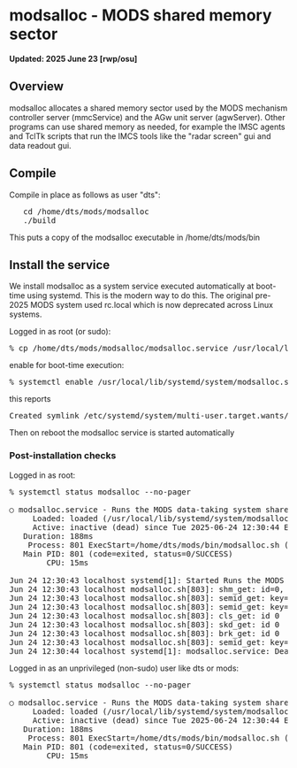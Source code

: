 # modsalloc - MODS shared memory sector

**Updated: 2025 June 23 [rwp/osu]**

## Overview

modsalloc allocates a shared memory sector used by the MODS mechanism
controller server (mmcService) and the AGw unit server (agwServer).
Other programs can use shared memory as needed, for example the
IMSC agents and TclTk scripts that run the IMCS tools like the
"radar screen" gui and data readout gui.

## Compile

Compile in place as follows as user "dts":
<pre>
   cd /home/dts/mods/modsalloc
   ./build
</pre>
This puts a copy of the modsalloc executable in /home/dts/mods/bin


## Install the service

We install modsalloc as a system service executed automatically at
boot-time using systemd.  This is the modern way to do this. The
original pre-2025 MODS system used rc.local which is now
deprecated across Linux systems.

Logged in as root (or sudo):
<pre>
% cp /home/dts/mods/modsalloc/modsalloc.service /usr/local/lib/systemd/system/
</pre>
enable for boot-time execution:
<pre>
% systemctl enable /usr/local/lib/systemd/system/modsalloc.service
</pre>

this reports
<pre>
Created symlink /etc/systemd/system/multi-user.target.wants/modsalloc.service → /usr/local/lib/systemd/system/modsalloc.service.
</pre>
Then on reboot the modsalloc service is started automatically

### Post-installation checks

Logged in as root:
<pre>
% systemctl status modsalloc --no-pager

○ modsalloc.service - Runs the MODS data-taking system shared memory allocator (modsalloc)
     Loaded: loaded (/usr/local/lib/systemd/system/modsalloc.service; bad; preset: disabled)
     Active: inactive (dead) since Tue 2025-06-24 12:30:44 EDT; 3min 36s ago
   Duration: 188ms
    Process: 801 ExecStart=/home/dts/mods/bin/modsalloc.sh (code=exited, status=0/SUCCESS)
   Main PID: 801 (code=exited, status=0/SUCCESS)
        CPU: 15ms

Jun 24 12:30:43 localhost systemd[1]: Started Runs the MODS data-taking system shared memory allocator (modsalloc).
Jun 24 12:30:43 localhost modsalloc.sh[803]: shm_get: id=0, size is 151552 bytes
Jun 24 12:30:43 localhost modsalloc.sh[803]: semid_get: key=-1 id=3
Jun 24 12:30:43 localhost modsalloc.sh[803]: semid_get: key=-1 id=3
Jun 24 12:30:43 localhost modsalloc.sh[803]: cls_get: id 0
Jun 24 12:30:43 localhost modsalloc.sh[803]: skd_get: id 0
Jun 24 12:30:43 localhost modsalloc.sh[803]: brk_get: id 0
Jun 24 12:30:43 localhost modsalloc.sh[803]: semid_get: key=-1 id=3
Jun 24 12:30:44 localhost systemd[1]: modsalloc.service: Deactivated successfully.
</pre>

Logged in as an unprivileged (non-sudo) user like dts or mods:
<pre>
% systemctl status modsalloc --no-pager

○ modsalloc.service - Runs the MODS data-taking system shared memory allocator (modsalloc)
     Loaded: loaded (/usr/local/lib/systemd/system/modsalloc.service; bad; preset: disabled)
     Active: inactive (dead) since Tue 2025-06-24 12:30:44 EDT; 4min 19s ago
   Duration: 188ms
    Process: 801 ExecStart=/home/dts/mods/bin/modsalloc.sh (code=exited, status=0/SUCCESS)
   Main PID: 801 (code=exited, status=0/SUCCESS)
        CPU: 15ms
</pre>
